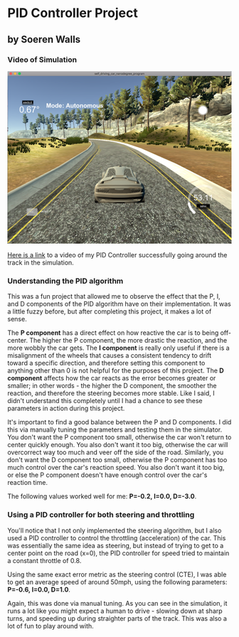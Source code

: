 # PID Controller Project
## by Soeren Walls

### Video of Simulation

[![Video preview of simulation running](screenshot.png)](PID_Controller_Demo.mov)

[Here is a link](PID_Controller_Demo.mov) to a video of my PID Controller successfully going around the track in the simulation.

### Understanding the PID algorithm

This was a fun project that allowed me to observe the effect that the P, I, and D components of the PID algorithm have on their implementation. It was a little fuzzy before, but after completing this project, it makes a lot of sense.

The **P component** has a direct effect on how reactive the car is to being off-center. The higher the P component, the more drastic the reaction, and the more wobbly the car gets. The **I component** is really only useful if there is a misalignment of the wheels that causes a consistent tendency to drift toward a specific direction, and therefore setting this component to anything other than 0 is not helpful for the purposes of this project. The **D component** affects how the car reacts as the error becomes greater or smaller; in other words - the higher the D component, the smoother the reaction, and therefore the steering becomes more stable. Like I said, I didn't understand this completely until I had a chance to see these parameters in action during this project.

It's important to find a good balance between the P and D components. I did this via manually tuning the parameters and testing them in the simulator. You don't want the P component too small, otherwise the car won't return to center quickly enough. You also don't want it too big, otherwise the car will overcorrect way too much and veer off the side of the road. Similarly, you don't want the D component too small, otherwise the P component has too much control over the car's reaction speed. You also don't want it too big, or else the P component doesn't have enough control over the car's reaction time.

The following values worked well for me: **P=-0.2, I=0.0, D=-3.0**.

### Using a PID controller for both steering and throttling

You'll notice that I not only implemented the steering algorithm, but I also used a PID controller to control the throttling (acceleration) of the car. This was essentially the same idea as steering, but instead of trying to get to a center point on the road (x=0), the PID controller for speed tried to maintain a constant throttle of 0.8. 

Using the same exact error metric as the steering control (CTE), I was able to get an average speed of around 50mph, using the following parameters: **P=-0.6, I=0.0, D=1.0**.

Again, this was done via manual tuning. As you can see in the simulation, it runs a lot like you might expect a human to drive - slowing down at sharp turns, and speeding up during straighter parts of the track. This was also a lot of fun to play around with.